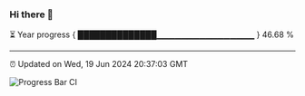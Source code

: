 ### Hi there 👋

⏳ Year progress { ██████████████▁▁▁▁▁▁▁▁▁▁▁▁▁▁▁▁ } 46.68 %

---

⏰ Updated on Wed, 19 Jun 2024 20:37:03 GMT

![Progress Bar CI](https://github.com/IshwaranRudhara/GIT-ACTION/workflows/Progress%20Bar%20CI/badge.svg)
